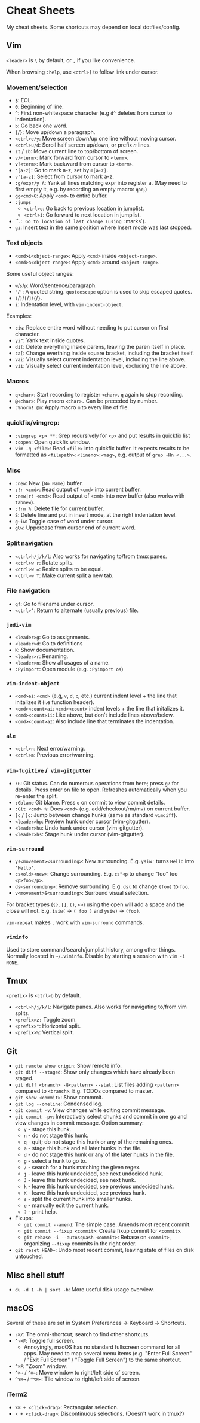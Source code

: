 # Cheat Sheets

My cheat sheets. Some shortcuts may depend on local dotfiles/config.

## Vim

`<leader>` is `\` by default, or `,` if you like convenience.

When browsing `:help`, use `<ctrl>]` to follow link under cursor.

### Movement/selection

- `$`: EOL.
- `0`: Beginning of line.
- `^`: First non-whitespace character (e.g `d^` deletes from cursor to indentation).
- `b`: Go back one word.
- `{`/`}`: Move up/down a paragraph.
- `<ctrl>e/y`: Move screen down/up one line without moving cursor.
- `<ctrl>u/d`: Scroll half screen up/down, or prefix _n_ lines.
- `zt` / `zb`: Move current line to top/bottom of screen.
- `v/<term>`: Mark forward from cursor to `<term>`.
- `v?<term>`: Mark backward from cursor to `<term>`.
- `'[a-z]`: Go to mark a-z, set by `m[a-z]`.
- `v'[a-z]`: Select from cursor to mark a-z.
- `:g/expr/y A`: Yank all lines matching expr into register a. (May need to
  first empty it, e.g. by recording an empty macro: `qaq`.)
- `gg<cmd>G`: Apply `<cmd>` to entire buffer.
- `:jumps`
    - `<ctrl>o`: Go back to previous location in jumplist.
    - `<ctrl>i`: Go forward to next location in jumplist.
- ``.`: Go to location of last change (using `:marks`).
- `gi`: Insert text in the same position where Insert mode was last stopped.

### Text objects

- `<cmd>i<object-range>`: Apply `<cmd>` inside `<object-range>`.
- `<cmd>a<object-range>`: Apply `<cmd>` around `<object-range>`.

Some useful object ranges:

- `w`/`s`/`p`: Word/sentence/paragraph.
- `"`/`'`: A quoted string. `quoteescape` option is used to skip escaped quotes.
- `(`/`)`/`[`/`]`/`{`/`}`.
- `i`: Indentation level, with `vim-indent-object`.

Examples:

- `ciw`: Replace entire word without needing to put cursor on first character.
- `yi"`: Yank text inside quotes.
- `di(`: Delete everything inside parens, leaving the paren itself in place.
- `ca[`: Change everthing inside square bracket, including the bracket itself.
- `vai`: Visually select current indentation level, including the line above.
- `vii`: Visually select current indentation level, excluding the line above.

### Macros

- `q<char>`: Start recording to register `<char>`. `q` again to stop recording.
- `@<char>`: Play macro `<char>.` Can be preceded by number.
- `:%norm! @m`: Apply macro `m` to every line of file.

### quickfix/vimgrep:

- `:vimgrep <p> **`: Grep recursively for `<p>` and put results in quickfix list
- `:copen`: Open quickfix window.
- `vim -q <file>`: Read `<file>` into quickfix buffer. It expects results to be
  formatted as `<filepath>:<lineno>:<msg>`, e.g. output of `grep -Hn <...>`.

### Misc

- `:new`: New `[No Name]` buffer.
- `:!r <cmd>`: Read output of `<cmd>` into current buffer.
- `:new|r! <cmd>`: Read output of `<cmd>` into new buffer (also works with
  `tabnew`).
- `:!rm %`: Delete file for current buffer.
- `S`: Delete line and put in insert mode, at the right indentation level.
- `g~iw`: Toggle case of word under cursor.
- `gUw`: Uppercase from cursor end of current word.

### Split navigation

- `<ctrl>h/j/k/l`: Also works for navigating to/from tmux panes.
- `<ctrl>w r`: Rotate splits.
- `<ctrl>w =`: Resize splits to be equal.
- `<ctrl>w T`: Make current split a new tab.

### File navigation
- `gf`: Go to filename under cursor.
- `<ctrl>^`: Return to alternate (usually previous) file.

### `jedi-vim`

- `<leader>g`: Go to assignments.
- `<leader>d`: Go to definitions
- `K`: Show documentation.
- `<leader>r`: Renaming.
- `<leader>n`: Show all usages of a name.
- `:Pyimport`: Open module (e.g. `:Pyimport os`)

### `vim-indent-object`

- `<cmd>ai`: `<cmd>` (e.g, `v`, `d`, `c`, etc.) current indent level + the line
  that initalizes it (i.e function header).
- `<cmd><count>ai`: `<cmd><count>` indent levels + the line that initalizes it.
- `<cmd><count>ii`: Like above, but don't include lines above/below.
- `<cmd><count>aI`: Also include line that terminates the indentation.

### `ale`

- `<ctrl>n`: Next error/warning.
- `<ctrl>m`: Previous error/warning.

### `vim-fugitive` /` vim-gitgutter`
- `:G`: Git status. Can do numerous operations from here; press `g?` for
  details. Press enter on file to open. Refreshes automatically when you
  re-enter the split.
- `:Gblame`         Git blame. Press `o` on commit to view commit details.
- `:Git <cmd> %`: Does `<cmd>` (e.g. add/checkout/rm/mv) on current buffer.
- `[c` / `]c`: Jump between change hunks (same as standard `vimdiff`).
- `<leader>hp`: Preview hunk under cursor (vim-gitgutter).
- `<leader>hu`: Undo hunk under cursor (vim-gitgutter).
- `<leader>hs`: Stage hunk under cursor (vim-gitgutter).

### `vim-surround`

- `ys<movement><surrounding>`: New surrounding. E.g. `ysiw'` turns `Hello` into
  `'Hello'`.
- `cs<old><new>`: Change surrounding. E.g. `cs"<p` to change "foo" too `<p>foo</p>`.
- `ds<surrounding>`: Remove surrounding. E.g. `ds(` to change `(foo)` to `foo`.
- `v<movement>S<surrounding>`: Surround visual selection.

For bracket types (`{}`, `[]`, `()`, `<>`) using the open will add a space and
the close will not. E.g. `isiw(` -> `( foo )` and `ysiw)` -> `(foo)`.

`vim-repeat` makes `.` work with `vim-surround` commands.

### `viminfo`

Used to store command/search/jumplist history, among other things. Normally
located in `~/.viminfo`. Disable by starting a session with `vim -i NONE`.

## Tmux

`<prefix>` is `<ctrl>b` by default.

- `<ctrl>h/j/k/l`: Navigate panes. Also works for navigating to/from vim splits.
- `<prefix>z:` Toggle zoom.
- `<prefix>"`: Horizontal split.
- `<prefix>%`: Vertical split.

## Git

- `git remote show origin`: Show remote info.
- `git diff --staged`: Show only changes which have already been staged.
- `git diff <branch> -G<pattern> --stat`: List files adding `<pattern>`
  compared to `<branch>`. E.g. TODOs compared to master.
- `git show <commit>`: Show commmit.
- `git log --oneline`: Condensed log.
- `git commit -v`: View changes while editing commit message.
- `git commit -pv`: Interactively select chunks and commit in one go and view
  changes in commit message. Option summary:
  - `y` - stage this hunk.
  - `n` - do not stage this hunk.
  - `q` - quit; do not stage this hunk or any of the remaining ones.
  - `a` - stage this hunk and all later hunks in the file.
  - `d` - do not stage this hunk or any of the later hunks in the file.
  - `g` - select a hunk to go to.
  - `/` - search for a hunk matching the given regex.
  - `j` - leave this hunk undecided, see next undecided hunk.
  - `J` - leave this hunk undecided, see next hunk.
  - `k` - leave this hunk undecided, see previous undecided hunk.
  - `K` - leave this hunk undecided, see previous hunk.
  - `s` - split the current hunk into smaller hunks.
  - `e` - manually edit the current hunk.
  - `?` - print help.
- Fixups:
  - `git commit --amend`: The simple case. Amends most recent commit.
  - `git commit --fixup <commit>`: Create fixup commit for `<commit>`.
  - `git rebase -i --autosquash <commit>`: Rebase on `<commit>`, organizing
    `--fixup` commits in the right order.
- `git reset HEAD~`: Undo most recent commit, leaving state of files on disk
  untouched.

## Misc shell stuff

- `du -d 1 -h | sort -h`: More useful disk usage overview.

## macOS

Several of these are set in System Preferences -> Keyboard -> Shortcuts.

- `⇧⌘/`: The omni-shortcut; search to find other shortcuts.
- `^⌥⌘F`: Toggle full screen.
  - Annoyingly, macOS has no standard fullscreen command for all apps. May need
    to map several menu items (e.g. "Enter Full Screen" / "Exit Full Screen" /
    "Toggle Full Screen") to the same shortcut.
- `^⌘F`: "Zoom" window.
- `^⌘→` / `^⌘←`: Move window to right/left side of screen.
- `^⌥⌘→` / `^⌥⌘←`: Tile window to right/left side of screen.

### iTerm2

- `⌥⌘ + <click-drag>`: Rectangular selection.
- `⌥ + <click-drag>`: Discontinuous selections. (Doesn't work in tmux?)
